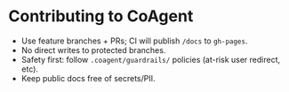 # Contributing to CoAgent

- Use feature branches + PRs; CI will publish `/docs` to `gh-pages`.
- No direct writes to protected branches.
- Safety first: follow `.coagent/guardrails/` policies (at-risk user redirect, etc).
- Keep public docs free of secrets/PII.
